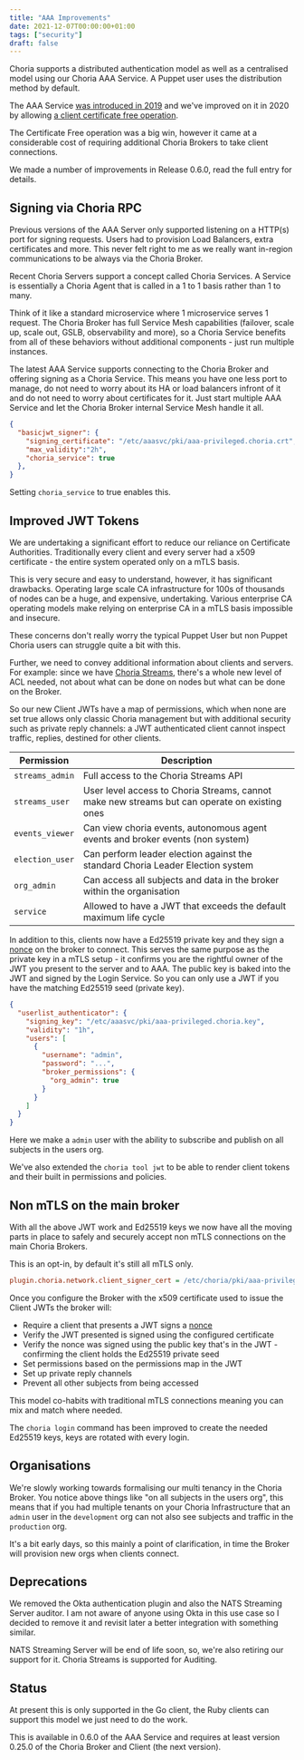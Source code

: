 ```yaml
---
title: "AAA Improvements"
date: 2021-12-07T00:00:00+01:00
tags: ["security"]
draft: false
---
```


Choria supports a distributed authentication model as well as a centralised model using our Choria AAA Service. A Puppet user
uses the distribution method by default.

The AAA Service [was introduced in 2019](https://choria.io/blog/post/2019/01/23/central_aaa/) and we've improved on it in 2020 by allowing [a client certificate free operation](https://choria.io/blog/post/2020/09/13/aaa_improvements/).

The Certificate Free operation was a big win, however it came at a considerable cost of requiring additional Choria Brokers to take client connections.

We made a number of improvements in Release 0.6.0, read the full entry for details.

<!--more-->
## Signing via Choria RPC

Previous versions of the AAA Server only supported listening on a HTTP(s) port for signing requests. Users had to provision Load Balancers, extra certificates and more. This never felt right to me as we really want in-region communications to be always via the Choria Broker.

Recent Choria Servers support a concept called Choria Services. A Service is essentially a Choria Agent that is called in a 1 to 1 basis rather than 1 to many.

Think of it like a standard microservice where 1 microservice serves 1 request.  The Choria Broker has full Service Mesh capabilities (failover, scale up, scale out, GSLB, observability and more), so a Choria Service benefits from all of these behaviors without additional components - just run multiple instances.

The latest AAA Service supports connecting to the Choria Broker and offering signing as a Choria Service. This means you have one less port to manage, do not need to worry about its HA or load balancers infront of it and do not need to worry about certificates for it. Just start multiple AAA Service and let the Choria Broker internal Service Mesh handle it all.

```json
{
  "basicjwt_signer": {
    "signing_certificate": "/etc/aaasvc/pki/aaa-privileged.choria.crt",
    "max_validity":"2h",
    "choria_service": true
  },
}
```

Setting `choria_service` to true enables this.

## Improved JWT Tokens

We are undertaking a significant effort to reduce our reliance on Certificate Authorities.  Traditionally every client and every server had a x509 certificate - the entire system operated only on a mTLS basis.

This is very secure and easy to understand, however, it has significant drawbacks. Operating large scale CA infrastructure for 100s of thousands of nodes can be a huge, and expensive, undertaking. Various enterprise CA operating models make relying on enterprise CA in a mTLS basis impossible and insecure.

These concerns don't really worry the typical Puppet User but non Puppet Choria users can struggle quite a bit with this.

Further, we need to convey additional information about clients and servers.  For example: since we have [Choria Streams](https://choria.io/docs/streams), there's a whole new level of ACL needed, not about what can be done on nodes but what can be done on the Broker.

So our new Client JWTs have a map of permissions, which when none are set true allows only classic Choria management but with additional security such as private reply channels: a JWT authenticated client cannot inspect traffic, replies, destined for other clients.

|Permission|Description|
|----------|-----------|
|`streams_admin`|Full access to the Choria Streams API|
|`streams_user`|User level access to Choria Streams, cannot make new streams but can operate on existing ones|
|`events_viewer`|Can view choria events, autonomous agent events and broker events (non system)|
|`election_user`|Can perform leader election against the standard Choria Leader Election system|
|`org_admin`|Can access all subjects and data in the broker within the organisation|
|`service`|Allowed to have a JWT that exceeds the default maximum life cycle|

In addition to this, clients now have a Ed25519 private key and they sign a [nonce](https://en.wikipedia.org/wiki/Nonce) on the broker to connect. This serves the same purpose as the private key in a mTLS setup - it confirms you are the rightful owner of the JWT you present to the server and to AAA. The public key is baked into the JWT and signed by the Login Service.  So you can only use a JWT if you have the matching Ed25519 seed (private key).

```json
{
  "userlist_authenticator": {
    "signing_key": "/etc/aaasvc/pki/aaa-privileged.choria.key",
    "validity": "1h",
    "users": [
      {
        "username": "admin",
        "password": "...",
        "broker_permissions": {
          "org_admin": true
        }
      }
    ]
  }
}
```

Here we make a `admin` user with the ability to subscribe and publish on all subjects in the users org. 

We've also extended the `choria tool jwt` to be able to render client tokens and their built in permissions and policies.

## Non mTLS on the main broker

With all the above JWT work and Ed25519 keys we now have all the moving parts in place to safely and securely accept non mTLS connections on the main Choria Brokers.

This is an opt-in, by default it's still all mTLS only.

```ini
plugin.choria.network.client_signer_cert = /etc/choria/pki/aaa-privileged.choria.crt
```

Once you configure the Broker with the x509 certificate used to issue the Client JWTs the broker will:

 * Require a client that presents a JWT signs a [nonce](https://en.wikipedia.org/wiki/Nonce)
 * Verify the JWT presented is signed using the configured certificate
 * Verify the nonce was signed using the public key that's in the JWT - confirming the client holds the Ed25519 private seed
 * Set permissions based on the permissions map in the JWT
 * Set up private reply channels
 * Prevent all other subjects from being accessed

This model co-habits with traditional mTLS connections meaning you can mix and match where needed.

The `choria login` command has been improved to create the needed Ed25519 keys, keys are rotated with every login.

## Organisations

We're slowly working towards formalising our multi tenancy in the Choria Broker. You notice above things like "on all subjects in the users org", this means that if you had multiple tenants on your Choria Infrastructure that an `admin` user in the `development` org can not also see subjects and traffic in the `production` org.

It's a bit early days, so this mainly a point of clarification, in time the Broker will provision new orgs when clients connect.

## Deprecations

We removed the Okta authentication plugin and also the NATS Streaming Server auditor. I am not aware of anyone using Okta in this use case so I decided to remove it and revisit later a better integration with something similar.

NATS Streaming Server will be end of life soon, so, we're also retiring our support for it. Choria Streams is supported for Auditing.

## Status

At present this is only supported in the Go client, the Ruby clients can support this model we just need to do the work.

This is available in 0.6.0 of the AAA Service and requires at least version 0.25.0 of the Choria Broker and Client (the next version).
